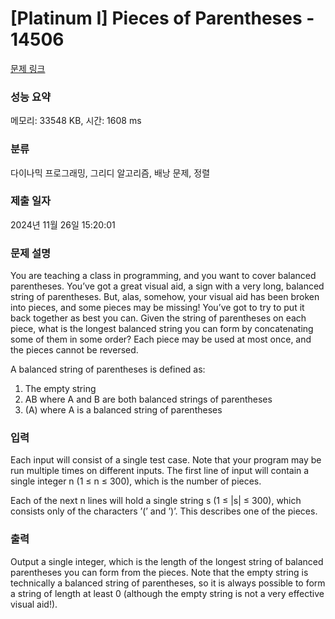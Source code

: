# [Platinum I] Pieces of Parentheses - 14506 

[문제 링크](https://www.acmicpc.net/problem/14506) 

### 성능 요약

메모리: 33548 KB, 시간: 1608 ms

### 분류

다이나믹 프로그래밍, 그리디 알고리즘, 배낭 문제, 정렬

### 제출 일자

2024년 11월 26일 15:20:01

### 문제 설명

<p>You are teaching a class in programming, and you want to cover balanced parentheses. You’ve got a great visual aid, a sign with a very long, balanced string of parentheses. But, alas, somehow, your visual aid has been broken into pieces, and some pieces may be missing! You’ve got to try to put it back together as best you can. Given the string of parentheses on each piece, what is the longest balanced string you can form by concatenating some of them in some order? Each piece may be used at most once, and the pieces cannot be reversed.</p>

<p>A balanced string of parentheses is defined as:</p>

<ol>
	<li>The empty string</li>
	<li>AB where A and B are both balanced strings of parentheses</li>
	<li>(A) where A is a balanced string of parentheses</li>
</ol>

### 입력 

 <p>Each input will consist of a single test case. Note that your program may be run multiple times on different inputs. The first line of input will contain a single integer n (1 ≤ n ≤ 300), which is the number of pieces.</p>

<p>Each of the next n lines will hold a single string s (1 ≤ |s| ≤ 300), which consists only of the characters ’(’ and ’)’. This describes one of the pieces.</p>

### 출력 

 <p>Output a single integer, which is the length of the longest string of balanced parentheses you can form from the pieces. Note that the empty string is technically a balanced string of parentheses, so it is always possible to form a string of length at least 0 (although the empty string is not a very effective visual aid!).</p>

